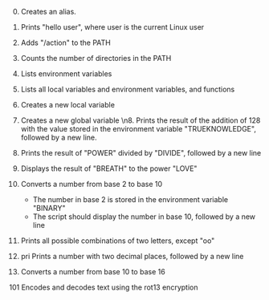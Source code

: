 0. Creates an alias.

1. Prints "hello user", where user is the current Linux user

2. Adds "/action" to the PATH

3. Counts the number of directories in the PATH

4. Lists environment variables

5. Lists all local variables and environment variables, and functions

6. Creates a new local variable

7. Creates a new global variable
\n8. Prints the result of the addition of 128 with the value stored in the environment variable "TRUEKNOWLEDGE", followed by a new line.

9. Prints the result of "POWER" divided by "DIVIDE", followed by a new line

10. Displays the result of "BREATH" to the power "LOVE"

11. Converts a number from base 2 to base 10
	- The number in base 2 is stored in the environment variable "BINARY"
	- The script should display the number in base 10, followed by a new line

12. Prints all possible combinations of two letters, except "oo"

13. pri Prints a number with two decimal places, followed by a new line

100. Converts a number from base 10 to base 16

101 Encodes and decodes text using the rot13 encryption
